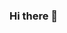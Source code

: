### Hi there 👋

<!--
**topcornica/topcornica** is a ✨ _special_ ✨ repository because its `README.md` (this file) appears on your GitHub profile.

Here are some ideas to get you started:

- 🔭 I’m currently studying on CheE @ Science, Chula
- 🌱 I’m currently learning C, Python and R
- 💬 Ask me about ...
- 📫 How to reach me: ...
- 😄 Pronouns: He
- ⚡ Fun fact: I like Taylor Swift and ANIME very much
-->
